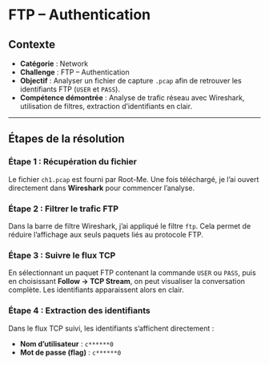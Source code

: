# FTP – Authentication

## Contexte
- **Catégorie** : Network  
- **Challenge** : FTP – Authentication  
- **Objectif** : Analyser un fichier de capture `.pcap` afin de retrouver les identifiants FTP (`USER` et `PASS`).  
- **Compétence démontrée** : Analyse de trafic réseau avec Wireshark, utilisation de filtres, extraction d’identifiants en clair.

---

## Étapes de la résolution

### Étape 1 : Récupération du fichier
Le fichier `ch1.pcap` est fourni par Root-Me. Une fois téléchargé, je l’ai ouvert directement dans **Wireshark** pour commencer l’analyse.

### Étape 2 : Filtrer le trafic FTP
Dans la barre de filtre Wireshark, j’ai appliqué le filtre `ftp`. Cela permet de réduire l’affichage aux seuls paquets liés au protocole FTP.
  
### Étape 3 : Suivre le flux TCP
En sélectionnant un paquet FTP contenant la commande `USER` ou `PASS`, puis en choisissant **Follow → TCP Stream**, on peut visualiser la conversation complète. Les identifiants apparaissent alors en clair.

### Étape 4 : Extraction des identifiants
Dans le flux TCP suivi, les identifiants s’affichent directement :
  - **Nom d’utilisateur** : `c******0`  
  - **Mot de passe (flag)** : `c******0`
